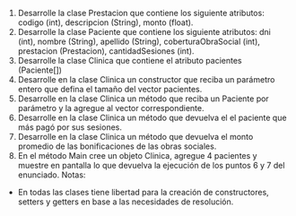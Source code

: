 1. Desarrolle la clase Prestacion que contiene los siguiente atributos: codigo (int), descripcion (String), monto (float). 
2. Desarrolle la clase Paciente que contiene los siguiente atributos: dni (int), nombre (String), apellido (String), 
coberturaObraSocial (int), prestacion (Prestacion), cantidadSesiones (int).
3. Desarrolle la clase Clinica que contiene el atributo pacientes (Paciente[])
4. Desarrolle en la clase Clinica un constructor que reciba un parámetro entero que defina el tamaño del vector pacientes.
5. Desarrolle en la clase Clinica un método que reciba un Paciente por parámetro y la agregue al vector correspondiente.
6. Desarrolle en la clase Clinica un método que devuelva el el paciente que más pagó por sus sesiones.
7. Desarrolle en la clase Clinica un método que devuelva el monto promedio de las bonificaciones de las obras sociales. 
8. En el método Main cree un objeto Clinica, agregue 4 pacientes y muestre en pantalla lo que devuelva la ejecución de los puntos 6 y 7 del enunciado.
Notas: 
- En todas las clases tiene libertad para la creación de constructores, setters y getters en base a las necesidades de resolución.